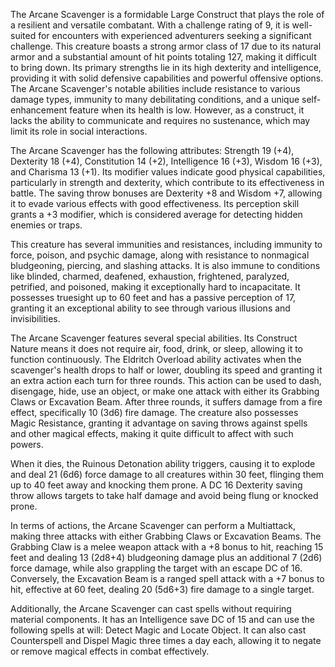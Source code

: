 The Arcane Scavenger is a formidable Large Construct that plays the role of a resilient and versatile combatant. With a challenge rating of 9, it is well-suited for encounters with experienced adventurers seeking a significant challenge. This creature boasts a strong armor class of 17 due to its natural armor and a substantial amount of hit points totaling 127, making it difficult to bring down. Its primary strengths lie in its high dexterity and intelligence, providing it with solid defensive capabilities and powerful offensive options. The Arcane Scavenger's notable abilities include resistance to various damage types, immunity to many debilitating conditions, and a unique self-enhancement feature when its health is low. However, as a construct, it lacks the ability to communicate and requires no sustenance, which may limit its role in social interactions. 

The Arcane Scavenger has the following attributes: Strength 19 (+4), Dexterity 18 (+4), Constitution 14 (+2), Intelligence 16 (+3), Wisdom 16 (+3), and Charisma 13 (+1). Its modifier values indicate good physical capabilities, particularly in strength and dexterity, which contribute to its effectiveness in battle. The saving throw bonuses are Dexterity +8 and Wisdom +7, allowing it to evade various effects with good effectiveness. Its perception skill grants a +3 modifier, which is considered average for detecting hidden enemies or traps.

This creature has several immunities and resistances, including immunity to force, poison, and psychic damage, along with resistance to nonmagical bludgeoning, piercing, and slashing attacks. It is also immune to conditions like blinded, charmed, deafened, exhaustion, frightened, paralyzed, petrified, and poisoned, making it exceptionally hard to incapacitate. It possesses truesight up to 60 feet and has a passive perception of 17, granting it an exceptional ability to see through various illusions and invisibilities.

The Arcane Scavenger features several special abilities. Its Construct Nature means it does not require air, food, drink, or sleep, allowing it to function continuously. The Eldritch Overload ability activates when the scavenger's health drops to half or lower, doubling its speed and granting it an extra action each turn for three rounds. This action can be used to dash, disengage, hide, use an object, or make one attack with either its Grabbing Claws or Excavation Beam. After three rounds, it suffers damage from a fire effect, specifically 10 (3d6) fire damage. The creature also possesses Magic Resistance, granting it advantage on saving throws against spells and other magical effects, making it quite difficult to affect with such powers.

When it dies, the Ruinous Detonation ability triggers, causing it to explode and deal 21 (6d6) force damage to all creatures within 30 feet, flinging them up to 40 feet away and knocking them prone. A DC 16 Dexterity saving throw allows targets to take half damage and avoid being flung or knocked prone.

In terms of actions, the Arcane Scavenger can perform a Multiattack, making three attacks with either Grabbing Claws or Excavation Beams. The Grabbing Claw is a melee weapon attack with a +8 bonus to hit, reaching 15 feet and dealing 13 (2d8+4) bludgeoning damage plus an additional 7 (2d6) force damage, while also grappling the target with an escape DC of 16. Conversely, the Excavation Beam is a ranged spell attack with a +7 bonus to hit, effective at 60 feet, dealing 20 (5d6+3) fire damage to a single target.

Additionally, the Arcane Scavenger can cast spells without requiring material components. It has an Intelligence save DC of 15 and can use the following spells at will: Detect Magic and Locate Object. It can also cast Counterspell and Dispel Magic three times a day each, allowing it to negate or remove magical effects in combat effectively.